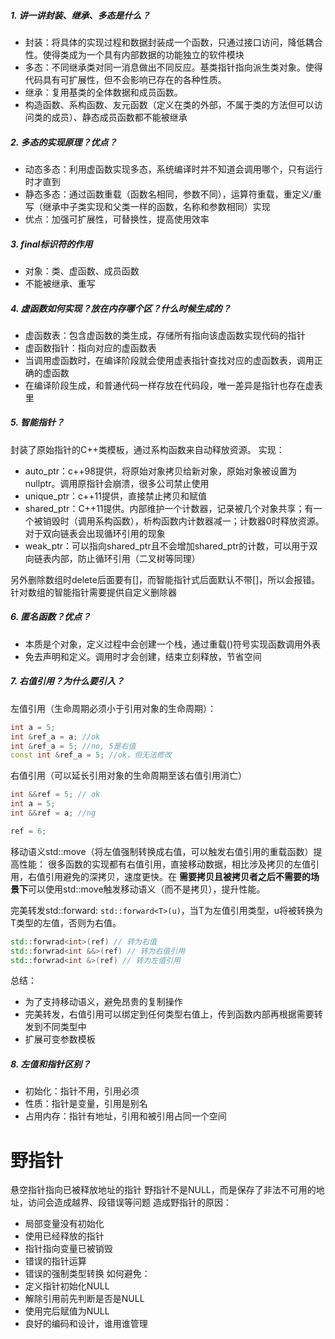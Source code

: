 ##### 1. 讲一讲封装、继承、多态是什么？
+ 封装：将具体的实现过程和数据封装成一个函数，只通过接口访问，降低耦合性。使得类成为一个具有内部数据的功能独立的软件模块
+ 多态：不同继承类对同一消息做出不同反应。基类指针指向派生类对象。使得代码具有可扩展性，但不会影响已存在的各种性质。
+ 继承：复用基类的全体数据和成员函数。
+ 构造函数、系构函数、友元函数（定义在类的外部，不属于类的方法但可以访问类的成员）、静态成员函数都不能被继承

##### 2. 多态的实现原理？优点？
+ 动态多态：利用虚函数实现多态，系统编译时并不知道会调用哪个，只有运行时才直到
+ 静态多态：通过函数重载（函数名相同，参数不同），运算符重载，重定义/重写（继承中子类实现和父类一样的函数，名称和参数相同）实现
+ 优点：加强可扩展性，可替换性，提高使用效率

##### 3. final标识符的作用
+ 对象：类、虚函数、成员函数
+ 不能被继承、重写

##### 4. 虚函数如何实现？放在内存哪个区？什么时候生成的？
+ 虚函数表：包含虚函数的类生成，存储所有指向该虚函数实现代码的指针
+ 虚函数指针：指向对应的虚函数表
+ 当调用虚函数时，在编译阶段就会使用虚表指针查找对应的虚函数表，调用正确的虚函数
+ 在编译阶段生成，和普通代码一样存放在代码段，唯一差异是指针也存在虚表里

##### 5. 智能指针？
封装了原始指针的C++类模板，通过系构函数来自动释放资源。
实现：
+ auto_ptr：c++98提供，将原始对象拷贝给新对象，原始对象被设置为nullptr。调用原指针会崩溃，很多公司禁止使用
+ unique_ptr：c++11提供，直接禁止拷贝和赋值
+ shared_ptr：C++11提供。内部维护一个计数器，记录被几个对象共享；有一个被销毁时（调用系构函数），析构函数内计数器减一；计数器0时释放资源。对于双向链表会出现循环引用的现象
+ weak_ptr：可以指向shared_ptr且不会增加shared_ptr的计数，可以用于双向链表内部，防止循环引用（二叉树等同理）

另外删除数组时delete后面要有[]，而智能指针式后面默认不带[]，所以会报错。针对数组的智能指针需要提供自定义删除器

##### 6. 匿名函数？优点？
+ 本质是个对象，定义过程中会创建一个栈，通过重载()符号实现函数调用外表
+ 免去声明和定义。调用时才会创建，结束立刻释放，节省空间

##### 7. 右值引用？为什么要引入？
左值引用（生命周期必须小于引用对象的生命周期）：
```C++
int a = 5;
int &ref_a = a; //ok
int &ref_a = 5; //no, 5是右值
const int &ref_a = 5; //ok，但无法修改
```

右值引用（可以延长引用对象的生命周期至该右值引用消亡）
```C++
int &&ref = 5; // ok
int a = 5;
int &&ref = a; //ng

ref = 6;
```
移动语义std::move（将左值强制转换成右值，可以触发右值引用的重载函数）提高性能：
很多函数的实现都有右值引用，直接移动数据，相比涉及拷贝的左值引用，右值引用避免的深拷贝，速度更快。在 **需要拷贝且被拷贝者之后不需要的场景下**可以使用std::move触发移动语义（而不是拷贝），提升性能。

完美转发std::forward:
``std::forward<T>(u)``，当T为左值引用类型，u将被转换为T类型的左值，否则为右值。
```C++
std::forwrad<int>(ref) // 转为右值
std::forwrad<int &&>(ref) // 转为右值引用
std::forwrad<int &>(ref) // 转为左值引用
```

总结：
+ 为了支持移动语义，避免昂贵的复制操作
+ 完美转发，右值引用可以绑定到任何类型右值上，传到函数内部再根据需要转发到不同类型中
+ 扩展可变参数模板

##### 8. 左值和指针区别？
+ 初始化：指针不用，引用必须
+ 性质：指针是变量，引用是别名
+ 占用内存：指针有地址，引用和被引用占同一个空间

# 野指针
悬空指针指向已被释放地址的指针
野指针不是NULL，而是保存了非法不可用的地址，访问会造成越界、段错误等问题
造成野指针的原因：
+ 局部变量没有初始化
+ 使用已经释放的指针
+ 指针指向变量已被销毁
+ 错误的指针运算
+ 错误的强制类型转换
如何避免：
+ 定义指针初始化NULL
+ 解除引用前先判断是否是NULL
+ 使用完后赋值为NULL
+ 良好的编码和设计，谁用谁管理